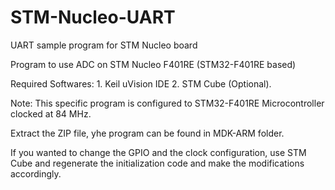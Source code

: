 # STM-Nucleo-UART
UART sample program for STM Nucleo board

Program to use ADC on STM Nucleo F401RE (STM32-F401RE based)

Required Softwares: 1. Keil uVision IDE 2. STM Cube (Optional).

Note: This specific program is configured to STM32-F401RE Microcontroller clocked at 84 MHz.

Extract the ZIP file, yhe program can be found in MDK-ARM folder.

If you wanted to change the GPIO and the clock configuration, use STM Cube and regenerate the initialization code and make the modifications accordingly.
